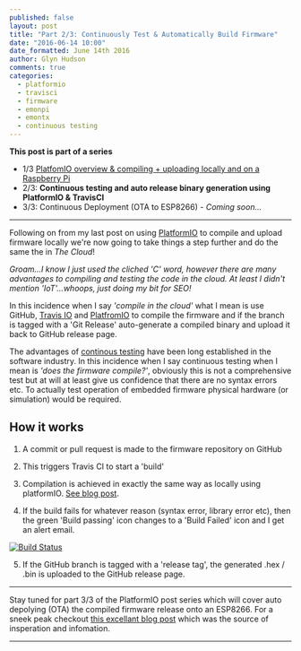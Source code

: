 ```yaml
---
published: false
layout: post
title: "Part 2/3: Continuously Test & Automatically Build Firmware"
date: "2016-06-14 10:00"
date_formatted: June 14th 2016
author: Glyn Hudson
comments: true
categories:
  - platformio
  - travisci
  - firmware
  - emonpi
  - emontx
  - continuous testing
---
```


**This post is part of a series**

 - 1/3 [PlatfomIO overview & compiling + uploading locally and on a Raspberry Pi](https://blog.openenergymonitor.org/2016/06/platformio/)
 - 2/3: **Continuous testing and auto release binary generation using PlatformIO & TravisCI**
 - 3/3: Continuous Deployment (OTA to ESP8266) *- Coming soon...*

***

Following on from my last post on using [PlatformIO](https://blog.openenergymonitor.org/2016/06/platformio/) to compile and upload firmware locally we're now going to take things a step further and do the same the in *The Cloud*!

*Groam...I know I just used the cliched 'C' word, however there are many advantages to compiling and testing the code in the cloud. At least I didn't mention 'IoT'...whoops, just doing my bit for SEO!*

In this incidence when I say *'compile in the cloud'* what I mean is use GitHub, [Travis IO](https://travis-ci.org) and [PlatfromIO](https://platformio.org) to compile the firmware and if the branch is tagged with a 'Git Release' auto-generate a compiled binary and upload it back to GitHub release page.  

<!--more-->

The advantages of [continous testing](https://en.wikipedia.org/wiki/Continuous_testing) have been long established in the software industry. In this incidence when I say continuous testing when I mean is *'does the firmware compile?'*, obviously this is not a comprehensive test but at will at least give us confidence that there are no syntax errors etc. To actually test operation of embedded firmware physical hardware (or simulation) would be required. 

## How it works 

1. A commit or pull request is made to the firmware repository on GitHub

2. This triggers Travis CI to start a 'build'

3. Compilation is achieved in exactly the same way as locally using platformIO. [See blog post](https://blog.openenergymonitor.org/2016/06/platformio/).

4. If the build fails for whatever reason (syntax error, library error etc), then the green 'Build passing' icon changes to a 'Build Failed' icon and I get an alert email. 

[![Build Status](https://travis-ci.org/openenergymonitor/emonpi.svg?branch=master)](https://travis-ci.org/openenergymonitor/emonpi)

5. If the GitHub branch is tagged with a 'release tag', the generated .hex / .bin is uploaded to the GitHub release page.

 










***

Stay tuned for part 3/3 of the PlatformIO post series which will cover auto depolying (OTA) the compiled firmware release onto an ESP8266. For a sneek peak checkout [this excellant blog post](http://blog.squix.org/2016/06/esp8266-continuous-delivery-pipeline-push-to-production.html) which was the source of insperation and infomation.

***